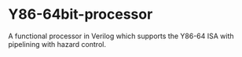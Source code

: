# Y86-64bit-processor
A functional processor in Verilog which supports the Y86-64 ISA with pipelining with hazard control.
